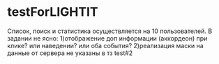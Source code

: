 # testForLIGHTIT
Список, поиск и статистика осуществляется на 10 пользователей.
В задании не ясно:
1)отображение доп информации (аккордеон) при клике? или наведении? или оба события?
2)реализация маски на данные от сервера не указаны в тз
test#2

